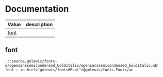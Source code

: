 # Documentation
|Value|description|
|---|---|
|[font](#font)||

## font

```moonbit
:::source,gmlewis/fonts-o/opensanssemicondensed_bolditalic/opensanssemicondensed_bolditalic.mbt,9939:::let font : <a href="gmlewis/fonts#Font">@gmlewis/fonts.Font</a>
```

